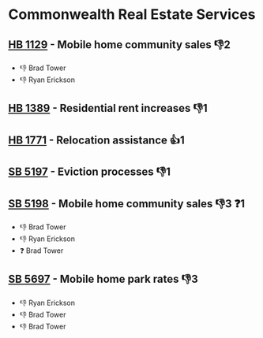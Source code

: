 # Commonwealth Real Estate Services

## [HB 1129](/bill/2023-24/hb/1129/) - Mobile home community sales  👎2 
* 👎 Brad Tower
* 👎 Ryan Erickson

## [HB 1389](/bill/2023-24/hb/1389/) - Residential rent increases  👎1 

## [HB 1771](/bill/2023-24/hb/1771/) - Relocation assistance 👍1  

## [SB 5197](/bill/2023-24/sb/5197/) - Eviction processes  👎1 

## [SB 5198](/bill/2023-24/sb/5198/) - Mobile home community sales  👎3 ❓1
* 👎 Brad Tower
* 👎 Ryan Erickson
* ❓ Brad Tower

## [SB 5697](/bill/2023-24/sb/5697/) - Mobile home park rates  👎3 
* 👎 Ryan Erickson
* 👎 Brad Tower
* 👎 Brad Tower